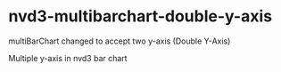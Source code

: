 nvd3-multibarchart-double-y-axis
================================

multiBarChart changed to accept two y-axis (Double Y-Axis)


Multiple y-axis in nvd3 bar chart

